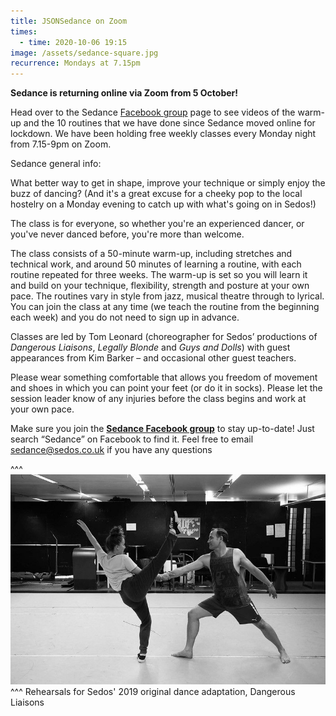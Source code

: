 ```yaml
---
title: JSONSedance on Zoom
times:
  - time: 2020-10-06 19:15
image: /assets/sedance-square.jpg
recurrence: Mondays at 7.15pm
---
```

**Sedance is returning online via Zoom from 5 October!**

Head over to the Sedance [Facebook group](http://r20.rs6.net/tn.jsp?f=001puMH7aVENS7rdpU_Ngz9kxuFUu7gy8CSGN23cU16fl9aRirRb1jSTZOG6iYQoU80XprP63ZuFZMO-3Ep1ZKhJ-ArXX5_nREDaunZYidXZMJNxablHD1DeJNVB0qvEvc9JeLsXVROFmniZ-lVN88_IFUmrNt0secZiwnu-RE_YYvQW6SnnVQSWlDh86y-QVRIldkHWf012OSPtU6ubxpp_g==&c=dLBcWkVs6bEUg_A4akcPen3gh1IlavylTL_nHGQxDCdrj0Q1ideq8g==&ch=5Rg1R1qWVf7_eczXm0hVAyMbJHffr__qYyMq7NieZS1MjrGxboxtyg==) page to see videos of the warm-up and the 10 routines that we have done since Sedance moved online for lockdown. We have been holding free weekly classes every Monday night from 7.15-9pm on Zoom.

Sedance general info:

What better way to get in shape, improve your technique or simply enjoy the buzz of dancing? (And it's a great excuse for a cheeky pop to the local hostelry on a Monday evening to catch up with what's going on in Sedos!)

The class is for everyone, so whether you're an experienced dancer, or you've never danced before, you're more than welcome.

The class consists of a 50-minute warm-up, including stretches and technical work, and around 50 minutes of learning a routine, with each routine repeated for three weeks. The warm-up is set so you will learn it and build on your technique, flexibility, strength and posture at your own pace. The routines vary in style from jazz, musical theatre through to lyrical. You can join the class at any time (we teach the routine from the beginning each week) and you do not need to sign up in advance.

Classes are led by Tom Leonard (choreographer for Sedos’ productions of *Dangerous Liaisons*, *Legally Blonde* and *Guys and Dolls*) with guest appearances from Kim Barker – and occasional other guest teachers.

Please wear something comfortable that allows you freedom of movement and shoes in which you can point your feet (or do it in socks). Please let the session leader know of any injuries before the class begins and work at your own pace.

Make sure you join the **[Sedance Facebook group](https://www.facebook.com/groups/328763023951811/)** to stay up-to-date! Just search “Sedance” on Facebook to find it. Feel free to email sedance@sedos.co.uk if you have any questions

^^^
![](/assets/48781085673_2a459c1bb7_c.jpg)
^^^ Rehearsals for Sedos' 2019 original dance adaptation, Dangerous Liaisons
